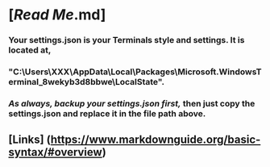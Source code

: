 # [*Read Me*.md]

### Your settings.json is your Terminals style and settings. It is located at,
### "C:\Users\XXX\AppData\Local\Packages\Microsoft.WindowsTerminal_8wekyb3d8bbwe\LocalState".


### *As always, backup your settings.json first,* then just copy the settings.json and replace it in the file path above.

## **[Links]** (https://www.markdownguide.org/basic-syntax/#overview)

